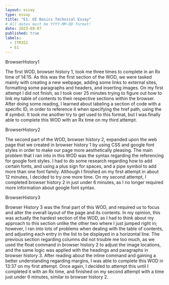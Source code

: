 ```yaml
---
layout: essay
type: essay
title: "E1: UI Basics Technical Essay"
# All dates must be YYYY-MM-DD format!
date: 2023-09-07
published: true
labels:
  - ITM352
  - E1
---
```


BrowserHistory1

The first WOD, browser history 1, took me three times to complete in an Rx time of 14:15. As this was the first section of the WOD, we were tasked mainly with creating a new webpage, adding some links to external sites, formatting some paragraphs and headers, and inserting images. On my first attempt I did not finish, as I took over 25 minutes trying to figure out how to link my table of contents to their respective sections within the browser. After doing some reading, I learned about labeling a section of code with a specific ID, in order to reference it when specifying the href path, using the # symbol. It took me another try to get used to this format, but I was finally able to complete this WOD with an Rx time on my third attempt. 

BrowserHistory2

The second part of the WOD, browser history 2, expanded upon the web page that we created in browser history 1 by using CSS and google font styles in order to make our page more aesthetically pleasing. The main problem that I ran into in this WOD was the syntax regarding the referencing for google font styles. I had to do some research regarding how to add certain fonts, and using a plus sign for spaces, and a pipe symbol to add more than one font family. Although I finished on my first attempt in about 12 minutes, I decided to try one more time. On my second attempt, I completed browser history 2 in just under 6 minutes, as I no longer required more information about google font syntax. 

BrowserHistory3

Browser History 3 was the final part of this WOD, and required us to focus and alter the overall layout of the page and its contents. In my opinion, this was actually the hardest section of the WOD, as I had to think about my approach to this section unlike the other two where I just jumped right in; however, I ran into lots of problems when dealing with the table of contents, and adjusting each entry in the list to be displayed in a horizontal line. The previous section regarding columns did not trouble me too much, as we used the float command in browser history 2 to adjust the image locations, and the same logic was applied with the headings and paragraphs in browser history 3. After reading about the inline command and gaining a better understanding regarding margins, I was able to complete this WOD in 13:37 on my first attempt. Once again, I decided to attempt this until I completed it with an Rx time, and finished on my second attempt with a time just under 6 minutes, similar to browser history 2. 
